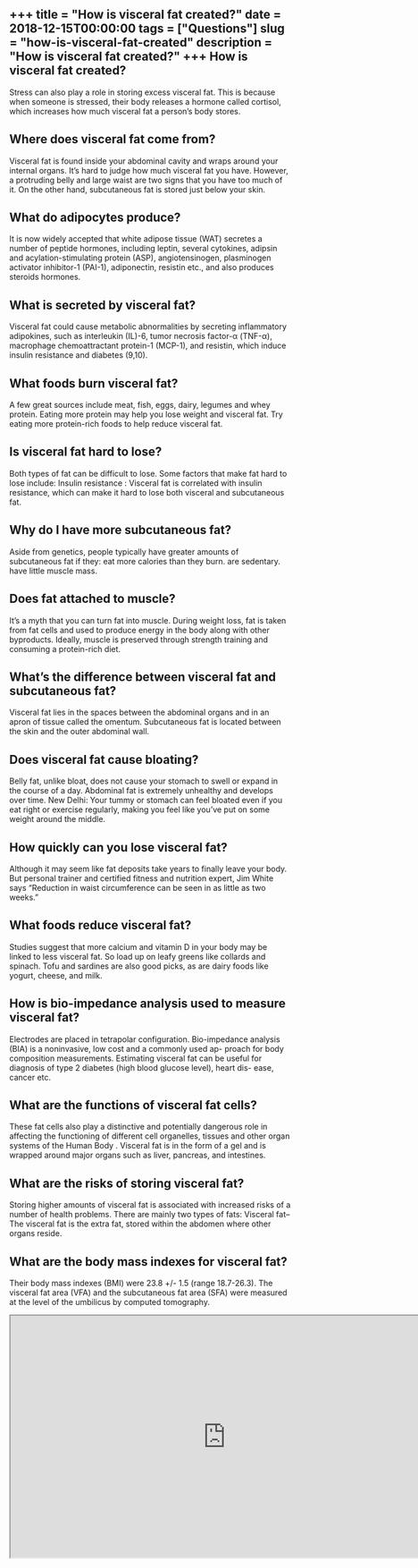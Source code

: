 +++
title = "How is visceral fat created?"
date = 2018-12-15T00:00:00
tags = ["Questions"]
slug = "how-is-visceral-fat-created"
description = "How is visceral fat created?"
+++
How is visceral fat created?
----------------------------

Stress can also play a role in storing excess visceral fat. This is because when someone is stressed, their body releases a hormone called cortisol, which increases how much visceral fat a person’s body stores.

Where does visceral fat come from?
----------------------------------

Visceral fat is found inside your abdominal cavity and wraps around your internal organs. It’s hard to judge how much visceral fat you have. However, a protruding belly and large waist are two signs that you have too much of it. On the other hand, subcutaneous fat is stored just below your skin.

What do adipocytes produce?
---------------------------

It is now widely accepted that white adipose tissue (WAT) secretes a number of peptide hormones, including leptin, several cytokines, adipsin and acylation-stimulating protein (ASP), angiotensinogen, plasminogen activator inhibitor-1 (PAI-1), adiponectin, resistin etc., and also produces steroids hormones.

What is secreted by visceral fat?
---------------------------------

Visceral fat could cause metabolic abnormalities by secreting inflammatory adipokines, such as interleukin (IL)-6, tumor necrosis factor-α (TNF-α), macrophage chemoattractant protein-1 (MCP-1), and resistin, which induce insulin resistance and diabetes (9,10).

What foods burn visceral fat?
-----------------------------

A few great sources include meat, fish, eggs, dairy, legumes and whey protein. Eating more protein may help you lose weight and visceral fat. Try eating more protein-rich foods to help reduce visceral fat.

Is visceral fat hard to lose?
-----------------------------

Both types of fat can be difficult to lose. Some factors that make fat hard to lose include: Insulin resistance : Visceral fat is correlated with insulin resistance, which can make it hard to lose both visceral and subcutaneous fat.

Why do I have more subcutaneous fat?
------------------------------------

Aside from genetics, people typically have greater amounts of subcutaneous fat if they: eat more calories than they burn. are sedentary. have little muscle mass.

Does fat attached to muscle?
----------------------------

It’s a myth that you can turn fat into muscle. During weight loss, fat is taken from fat cells and used to produce energy in the body along with other byproducts. Ideally, muscle is preserved through strength training and consuming a protein-rich diet.

What’s the difference between visceral fat and subcutaneous fat?
----------------------------------------------------------------

Visceral fat lies in the spaces between the abdominal organs and in an apron of tissue called the omentum. Subcutaneous fat is located between the skin and the outer abdominal wall.

Does visceral fat cause bloating?
---------------------------------

Belly fat, unlike bloat, does not cause your stomach to swell or expand in the course of a day. Abdominal fat is extremely unhealthy and develops over time. New Delhi: Your tummy or stomach can feel bloated even if you eat right or exercise regularly, making you feel like you’ve put on some weight around the middle.

How quickly can you lose visceral fat?
--------------------------------------

Although it may seem like fat deposits take years to finally leave your body. But personal trainer and certified fitness and nutrition expert, Jim White says “Reduction in waist circumference can be seen in as little as two weeks.”

What foods reduce visceral fat?
-------------------------------

Studies suggest that more calcium and vitamin D in your body may be linked to less visceral fat. So load up on leafy greens like collards and spinach. Tofu and sardines are also good picks, as are dairy foods like yogurt, cheese, and milk.

How is bio-impedance analysis used to measure visceral fat?
-----------------------------------------------------------

Electrodes are placed in tetrapolar configuration. Bio-impedance analysis (BIA) is a noninvasive, low cost and a commonly used ap- proach for body composition measurements. Estimating visceral fat can be useful for diagnosis of type 2 diabetes (high blood glucose level), heart dis- ease, cancer etc.

What are the functions of visceral fat cells?
---------------------------------------------

These fat cells also play a distinctive and potentially dangerous role in affecting the functioning of different cell organelles, tissues and other organ systems of the Human Body . Visceral fat is in the form of a gel and is wrapped around major organs such as liver, pancreas, and intestines.

What are the risks of storing visceral fat?
-------------------------------------------

Storing higher amounts of visceral fat is associated with increased risks of a number of health problems. There are mainly two types of fats: Visceral fat–The visceral fat is the extra fat, stored within the abdomen where other organs reside.

What are the body mass indexes for visceral fat?
------------------------------------------------

Their body mass indexes (BMI) were 23.8 +/- 1.5 (range 18.7-26.3). The visceral fat area (VFA) and the subcutaneous fat area (SFA) were measured at the level of the umbilicus by computed tomography.

<iframe allow="accelerometer; autoplay; clipboard-write; encrypted-media; gyroscope; picture-in-picture" allowfullscreen="" class="__youtube_prefs__  epyt-is-override  no-lazyload" data-no-lazy="1" data-origheight="433" data-origwidth="770" data-skipgform_ajax_framebjll="" height="433" id="_ytid_85350" loading="lazy" src="https://www.youtube.com/embed/BREeuLHHk-8?enablejsapi=1&autoplay=0&cc_load_policy=0&cc_lang_pref=&iv_load_policy=1&loop=0&modestbranding=0&rel=1&fs=1&playsinline=0&autohide=2&theme=dark&color=red&controls=1&" title="YouTube player" width="770"></iframe>